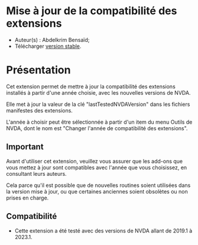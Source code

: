 # Mise à jour de la compatibilité des extensions

* Auteur(s) : Abdelkrim Bensaïd;
* Télécharger [version stable][1].


# Présentation #

Cet extension permet de mettre à jour la compatibilité des extensions installés à partir d'une année choisie, avec les nouvelles versions de NVDA.

Elle met à jour la valeur de la clé "lastTestedNVDAVersion" dans les fichiers manifestes des extensions.

L'année à choisir peut être sélectionnée à partir d'un item du menu Outils de NVDA, dont le nom est "Changer l'année de compatibilité des extensions".

## Important ##

Avant d'utiliser cet extension, veuillez vous assurer que les add-ons que vous mettez à jour sont compatibles avec l'année que vous choisissez, en consultant leurs auteurs.

Cela parce qu'il est possible que de nouvelles routines soient utilisées dans la version mise à jour, ou que certaines anciennes soient obsolètes ou non prises en charge.

## Compatibilité ##

* Cette extension a été testé avec des versions de NVDA allant de 2019.1 à 2023.1.

[1]: https://github.com/abdel792/addonCompatibilityUpdate/releases/download/v22.12/addonCompatibilityUpdate-22.11.nvda-addon